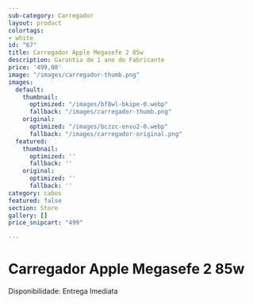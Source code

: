 ```yaml
---
sub-category: Carregador
layout: product
colortags:
- white
id: "67"
title: Carregador Apple Megasefe 2 85w
description: Garantia de 1 ano do Fabricante
price: '499,00'
image: "/images/carregador-thumb.png"
images:
  default:
    thumbnail:
      optimized: "/images/bf8wl-bkipe-0.webp"
      fallback: "/images/carregador-thumb.png"
    original:
      optimized: "/images/bczzc-envu2-0.webp"
      fallback: "/images/carregador-original.png"
  featured:
    thumbnail:
      optimized: ''
      fallback: ''
    original:
      optimized: ''
      fallback: ''
category: cabos
featured: false
section: Store
gallery: []
price_snipcart: "499"

---
```

# Carregador Apple Megasefe 2 85w

Disponibilidade: Entrega Imediata